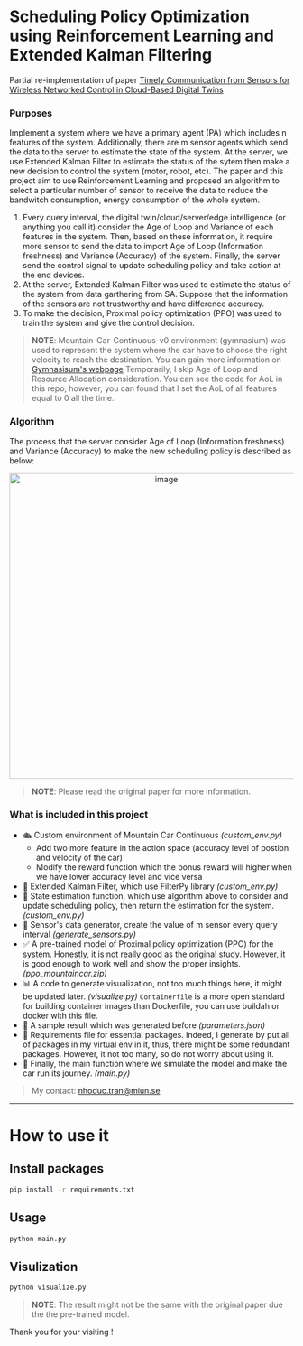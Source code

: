 
# Scheduling Policy Optimization using Reinforcement Learning and Extended Kalman Filtering

Partial re-implementation of paper [Timely Communication from Sensors for Wireless Networked Control in Cloud-Based Digital Twins](https://arxiv.org/abs/2408.10241)

### Purposes

Implement a system where we have a primary agent (PA) which includes n features of the system.
Additionally, there are m sensor agents which send the data to the server to estimate the state of the system.
At the server, we use Extended Kalman Filter to estimate the status of the sytem then make a new decision to control the system (motor, robot, etc).
The paper and this project aim to use Reinforcement Learning and proposed an algorithm to select a particular number of sensor to receive the data
to reduce the bandwitch consumption, energy consumption of the whole system.

1. Every query interval, the digital twin/cloud/server/edge intelligence (or anything you call it) consider the Age of Loop and Variance of each features in the system.
   Then, based on these information, it require more sensor to send the data to import Age of Loop (Information freshness) and Variance (Accuracy) of the system.
   Finally, the server send the control signal to update scheduling policy and take action at the end devices.
3. At the server, Extended Kalman Filter was used to estimate the status of the system from data garthering from SA.
   Suppose that the information of the sensors are not trustworthy and have difference accuracy.
4. To make the decision, Proximal policy optimization (PPO) was used to train the system and give the control decision.

> **NOTE**: Mountain-Car-Continuous-v0 environment (gymnasium) was used to represent the system where the car have to choose the right velocity to reach the destination.
You can gain more information on [Gymnasisum's webpage](https://gymnasium.farama.org/)
> Temporarily, I skip Age of Loop and Resource Allocation consideration. You can see the code for AoL in this repo, however, you can found that I set the AoL of all features equal to 0 all the time.

### Algorithm
The process that the server consider Age of Loop (Information freshness) and Variance (Accuracy) to make the new scheduling policy is described as below:

<div align="center">
<img width="541" alt="image" src="https://github.com/user-attachments/assets/dc62d4bb-168e-4699-a89c-934aa4bb8a7b" />
</div>


> **NOTE**: Please read the original paper for more information.

### What is included in this project 

- 🛳️ Custom environment of Mountain Car Continuous *(custom_env.py)*
  * Add two more feature in the action space (accuracy level of postion and velocity of the car)
  * Modify the reward function which the bonus reward will higher when we have lower accuracy level and vice versa
- 🎯 Extended Kalman Filter, which use FilterPy library *(custom_env.py)*
- 🤖 State estimation function, which use algorithm above to consider and update scheduling policy, then return the estimation for the system. *(custom_env.py)*
- 🔄 Sensor's data generator, create the value of m sensor every query interval *(generate_sensors.py)*
- ✅  A pre-trained model of Proximal policy optimization (PPO) for the system. Honestly, it is not really good as the original study.
  However, it is good enough to work well and show the proper insights. *(ppo_mountaincar.zip)*
- 📊 A code to generate visualization, not too much things here, it might be updated later. *(visualize.py)*
  `Containerfile` is a more open standard for building container images than Dockerfile, you can use buildah or docker with this file.
- 🧪 A sample result which was generated before *(parameters.json)*
- 📃 Requirements file for essential packages. Indeed, I generate by put all of packages in my virtual env in it, thus, there might be some redundant packages.
  However, it not too many, so do not worry about using it.
- 🤖 Finally, the main function where we simulate the model and make the car run its journey. *(main.py)*

> My contact: nhoduc.tran@miun.se

---
# How to use it

## Install packages

```bash
pip install -r requirements.txt
```

## Usage

```py
python main.py
```

## Visulization

```py
python visualize.py
```

> **NOTE**: The result might not be the same with the original paper due the the pre-trained model.

Thank you for your visiting !
